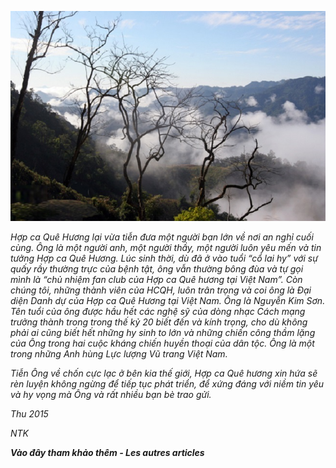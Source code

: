 <!--
title: Hợp ca Quê Hương vừa tiễn đưa một người bạn lớn về nơi an nghỉ cuối cùng
author: Nguyễn Tích Kỳ
-->

![](condeo.jpg)

*Hợp ca Quê Hương lại vừa tiễn đưa một người bạn lớn về nơi an nghỉ cuối cùng. Ông là một người anh, một người thầy, một người luôn yêu mến và tin tưởng Hợp ca Quê Hương. Lúc sinh thời, dù đã ở vào tuổi “cổ lai hy” với sự quấy rầy thường trực của bệnh tật, ông vẫn thường bông đùa và tự gọi mình là “chủ nhiệm fan club của Hợp ca Quê hương tại Việt Nam”. Còn chúng tôi, những thành viên của HCQH, luôn trân trọng và coi ông là Đại diện Danh dự của Hợp ca Quê Hương tại Việt Nam.
Ông là Nguyễn Kim Sơn. Tên tuổi của ông được hầu hết các nghệ sỹ của dòng nhạc Cách mạng trưởng thành trong trong thế kỷ 20 biết đến và kính trọng, cho dù không phải ai cũng biết hết những hy sinh to lớn và những chiến công thầm lặng của Ông trong hai cuộc kháng chiến huyền thoại của dân tộc. Ông là một trong những Anh hùng Lực lượng Vũ trang Việt Nam.*

*Tiễn Ông về chốn cực lạc ở bên kia thế giới, Hợp ca Quê hương xin hứa sẽ rèn luyện không ngừng để tiếp tục phát triển, để xứng đáng với niềm tin yêu và hy vọng mà Ông và rất nhiều bạn bè trao gửi.*

*Thu 2015*

*NTK*

***Vào đây tham khảo thêm - Les autres articles*** 